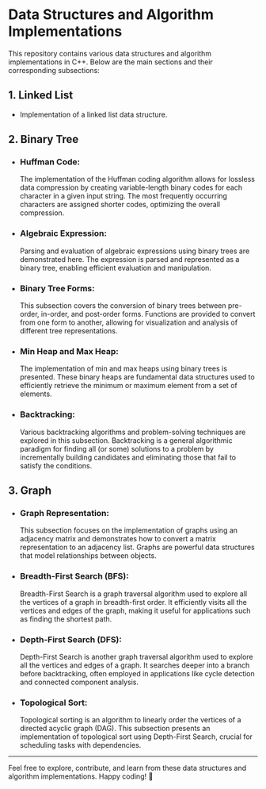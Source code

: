 # Data Structures and Algorithm Implementations

This repository contains various data structures and algorithm implementations in C++. Below are the main sections and their corresponding subsections:


## 1. Linked List

- Implementation of a linked list data structure.
  

## 2. Binary Tree

- ### Huffman Code:

  The implementation of the Huffman coding algorithm allows for lossless data compression by creating variable-length binary codes for each character in a given input string. The most frequently occurring characters are assigned shorter codes, optimizing the overall compression.

- ### Algebraic Expression:

  Parsing and evaluation of algebraic expressions using binary trees are demonstrated here. The expression is parsed and represented as a binary tree, enabling efficient evaluation and manipulation.

- ### Binary Tree Forms:

  This subsection covers the conversion of binary trees between pre-order, in-order, and post-order forms. Functions are provided to convert from one form to another, allowing for visualization and analysis of different tree representations.

- ### Min Heap and Max Heap:

  The implementation of min and max heaps using binary trees is presented. These binary heaps are fundamental data structures used to efficiently retrieve the minimum or maximum element from a set of elements.

- ### Backtracking:

  Various backtracking algorithms and problem-solving techniques are explored in this subsection. Backtracking is a general algorithmic paradigm for finding all (or some) solutions to a problem by incrementally building candidates and eliminating those that fail to satisfy the conditions.


## 3. Graph

- ### Graph Representation:

  This subsection focuses on the implementation of graphs using an adjacency matrix and demonstrates how to convert a matrix representation to an adjacency list. Graphs are powerful data structures that model relationships between objects.

- ### Breadth-First Search (BFS):

  Breadth-First Search is a graph traversal algorithm used to explore all the vertices of a graph in breadth-first order. It efficiently visits all the vertices and edges of the graph, making it useful for applications such as finding the shortest path.

- ### Depth-First Search (DFS):

  Depth-First Search is another graph traversal algorithm used to explore all the vertices and edges of a graph. It searches deeper into a branch before backtracking, often employed in applications like cycle detection and connected component analysis.

- ### Topological Sort:

  Topological sorting is an algorithm to linearly order the vertices of a directed acyclic graph (DAG). This subsection presents an implementation of topological sort using Depth-First Search, crucial for scheduling tasks with dependencies.


----------------------------------------------------------------------------------------------------------------------
Feel free to explore, contribute, and learn from these data structures and algorithm implementations. Happy coding! 🚀
